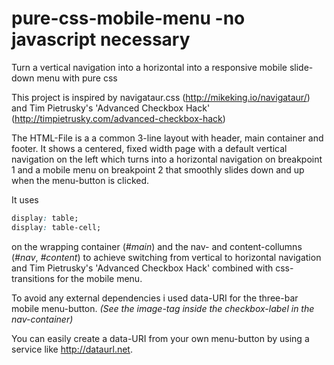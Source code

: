 # pure-css-mobile-menu -no javascript necessary
Turn a vertical navigation into a horizontal into a responsive mobile slide-down menu with pure css

This project is inspired by navigataur.css (http://mikeking.io/navigataur/) and Tim Pietrusky's 'Advanced Checkbox Hack' (http://timpietrusky.com/advanced-checkbox-hack)

The HTML-File is a a common 3-line layout with header, main container and footer. It shows a centered, fixed width page with a default vertical navigation on the left which turns into a horizontal navigation on breakpoint 1 and a mobile menu on breakpoint 2 that smoothly slides down and up when the menu-button is clicked.

It uses
```css
display: table;
display: table-cell;
```
on the wrapping container (_#main_) and the nav- and content-collumns (_#nav_, _#content_) to achieve switching from vertical to horizontal navigation and Tim Pietrusky's 'Advanced Checkbox Hack' combined with css-transitions for the mobile menu.

To avoid any external dependencies i used data-URI for the three-bar mobile menu-button. _(See the image-tag inside the checkbox-label in the nav-container)_

You can easily create a data-URI from your own menu-button by using a service like http://dataurl.net.
